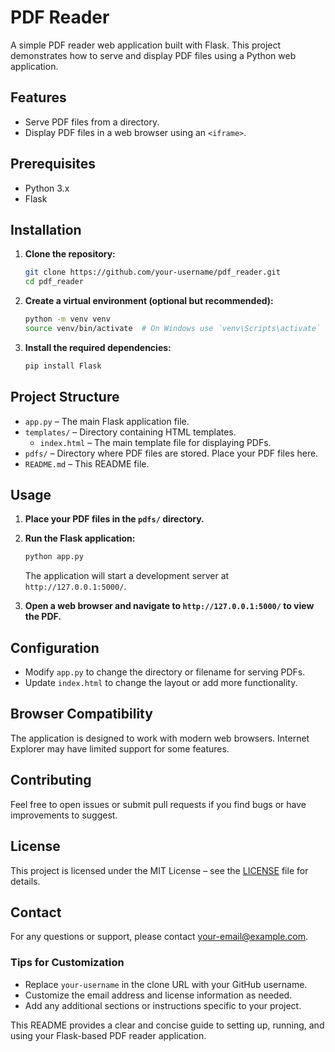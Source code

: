# PDF Reader

A simple PDF reader web application built with Flask. This project demonstrates how to serve and display PDF files using a Python web application.

## Features

- Serve PDF files from a directory.
- Display PDF files in a web browser using an `<iframe>`.

## Prerequisites

- Python 3.x
- Flask

## Installation

1. **Clone the repository:**

   ```bash
   git clone https://github.com/your-username/pdf_reader.git
   cd pdf_reader
   ```

2. **Create a virtual environment (optional but recommended):**

   ```bash
   python -m venv venv
   source venv/bin/activate  # On Windows use `venv\Scripts\activate`
   ```

3. **Install the required dependencies:**

   ```bash
   pip install Flask
   ```

## Project Structure

- `app.py` – The main Flask application file.
- `templates/` – Directory containing HTML templates.
  - `index.html` – The main template file for displaying PDFs.
- `pdfs/` – Directory where PDF files are stored. Place your PDF files here.
- `README.md` – This README file.

## Usage

1. **Place your PDF files in the `pdfs/` directory.**

2. **Run the Flask application:**

   ```bash
   python app.py
   ```

   The application will start a development server at `http://127.0.0.1:5000/`.

3. **Open a web browser and navigate to `http://127.0.0.1:5000/` to view the PDF.**

## Configuration

- Modify `app.py` to change the directory or filename for serving PDFs.
- Update `index.html` to change the layout or add more functionality.

## Browser Compatibility

The application is designed to work with modern web browsers. Internet Explorer may have limited support for some features.

## Contributing

Feel free to open issues or submit pull requests if you find bugs or have improvements to suggest.

## License

This project is licensed under the MIT License – see the [LICENSE](LICENSE) file for details.

## Contact

For any questions or support, please contact [your-email@example.com](mailto:your-email@example.com).


### Tips for Customization

- Replace `your-username` in the clone URL with your GitHub username.
- Customize the email address and license information as needed.
- Add any additional sections or instructions specific to your project.

This README provides a clear and concise guide to setting up, running, and using your Flask-based PDF reader application.
